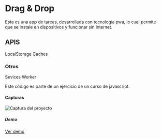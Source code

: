 # Drag & Drop

Esta es una app de tareas, desarrollada con tecnologia pwa, lo cual permite que se instale en dispositivos y funcionar sin internet.

## APIS
LocalStorage
Caches

### Otros
Sevices Worker

 Este código es parte de un ejercicio de un curso de javascript.
 #### Capturas
 <img src="captura.png" alt="Captura del proyecto"/>

 ##### Demo
 [Ver demo](https://pwa-rdl.surge.sh/)